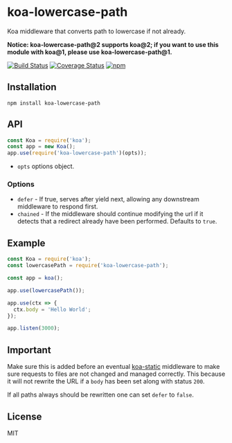 # koa-lowercase-path

Koa middleware that converts path to lowercase if not already.

**Notice: koa-lowercase-path@2 supports koa@2; if you want to use this module with koa@1, please use koa-lowercase-path@1.**

[![Build Status](https://img.shields.io/travis/vgno/koa-lowercase-path/master.svg?style=flat-square)](http://travis-ci.org/vgno/koa-lowercase-path) [![Coverage Status](https://img.shields.io/coveralls/vgno/koa-lowercase-path/master.svg?style=flat-square)](https://coveralls.io/r/vgno/koa-lowercase-path) [![npm](https://img.shields.io/npm/v/koa-lowercase-path.svg?style=flat-square)](https://www.npmjs.com/package/koa-lowercase-path)

## Installation
```
npm install koa-lowercase-path
```

## API
```js
const Koa = require('koa');
const app = new Koa();
app.use(require('koa-lowercase-path')(opts));
```

* `opts` options object.

### Options

- `defer` - If true, serves after yield next, allowing any downstream middleware to respond first.
- `chained` - If the middleware should continue modifying the url if it detects that a redirect already have been performed. Defaults to `true`.

## Example
```js
const Koa = require('koa');
const lowercasePath = require('koa-lowercase-path');

const app = koa();

app.use(lowercasePath());

app.use(ctx => {
  ctx.body = 'Hello World';
});

app.listen(3000);
```

## Important
Make sure this is added before an eventual [koa-static](https://github.com/koajs/static) middleware to make sure requests to files are not changed and managed correctly. This because it will not rewrite the URL if a `body` has been set along with status `200`.

If all paths always should be rewritten one can set `defer` to `false`.

## License
MIT
